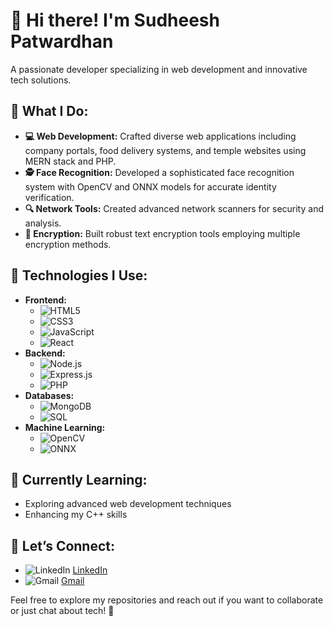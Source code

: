 # 👋 Hi there! I'm **Sudheesh Patwardhan**

A passionate developer specializing in web development and innovative tech solutions.

## 🚀 **What I Do:**

- **💻 Web Development:** Crafted diverse web applications including company portals, food delivery systems, and temple websites using MERN stack and PHP.
- **🕵️ Face Recognition:** Developed a sophisticated face recognition system with OpenCV and ONNX models for accurate identity verification.
- **🔍 Network Tools:** Created advanced network scanners for security and analysis.
- **🔐 Encryption:** Built robust text encryption tools employing multiple encryption methods.

## 🔧 **Technologies I Use:**

- **Frontend:** 
  - ![HTML5](https://img.shields.io/badge/HTML5-%23E34F26?style=flat&logo=html5&logoColor=white)
  - ![CSS3](https://img.shields.io/badge/CSS3-%231572B6?style=flat&logo=css3&logoColor=white)
  - ![JavaScript](https://img.shields.io/badge/JavaScript-%23323330?style=flat&logo=javascript&logoColor=%F7DF1E)
  - ![React](https://img.shields.io/badge/React-%23282C34?style=flat&logo=react&logoColor=61DAFB)
- **Backend:**
  - ![Node.js](https://img.shields.io/badge/Node.js-%2361DAFB?style=flat&logo=node.js&logoColor=white)
  - ![Express.js](https://img.shields.io/badge/Express.js-%23000000?style=flat&logo=express&logoColor=white)
  - ![PHP](https://img.shields.io/badge/PHP-%777BB4?style=flat&logo=php&logoColor=white)
- **Databases:**
  - ![MongoDB](https://img.shields.io/badge/MongoDB-%2347A248?style=flat&logo=mongodb&logoColor=white)
  - ![SQL](https://img.shields.io/badge/SQL-%23000f?style=flat&logo=sql&logoColor=white)
- **Machine Learning:**
  - ![OpenCV](https://img.shields.io/badge/OpenCV-%230039A0?style=flat&logo=opencv&logoColor=white)
  - ![ONNX](https://img.shields.io/badge/ONNX-%23004A80?style=flat&logo=onnx&logoColor=white)

## 🌱 **Currently Learning:**

- Exploring advanced web development techniques
- Enhancing my C++ skills

## 🔗 **Let’s Connect:**

- ![LinkedIn](https://img.shields.io/badge/LinkedIn-%230077B5?style=flat&logo=linkedin&logoColor=white) [LinkedIn](https://www.linkedin.com/in/sudheesh23)
- ![Gmail](https://img.shields.io/badge/Gmail-%23D14836?style=flat&logo=gmail&logoColor=white) [Gmail](mailto:patwardhansudheesh@gmail.com)

Feel free to explore my repositories and reach out if you want to collaborate or just chat about tech! 🚀
